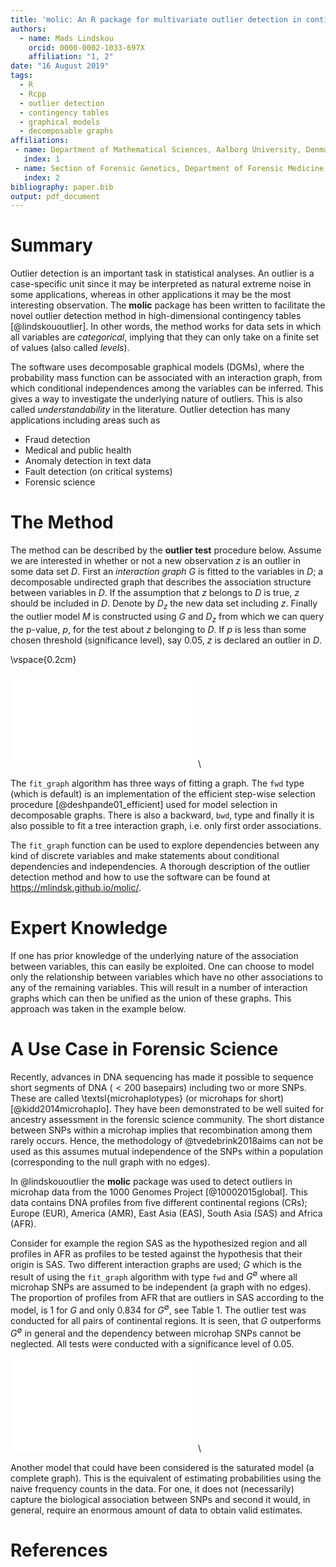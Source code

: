 ```yaml
---
title: 'molic: An R package for multivariate outlier detection in contingency tables'
authors:
  - name: Mads Lindskou
    orcid: 0000-0002-1033-697X
    affiliation: "1, 2"
date: "16 August 2019"
tags:
  - R
  - Rcpp
  - outlier detection
  - contingency tables
  - graphical models
  - decomposable graphs
affiliations:
 - name: Department of Mathematical Sciences, Aalborg University, Denmark
   index: 1
 - name: Section of Forensic Genetics, Department of Forensic Medicine, Faculty of Health and Medical Sciences, University of Copenhagen, Denmark
   index: 2
bibliography: paper.bib
output: pdf_document
---
```



<!-- pandoc --filter pandoc-citeproc --bibliography=paper.bib --variable papersize=a4paper -s paper.md -o paper.pdf & evince paper.pdf -->

# Summary

Outlier detection is an important task in statistical analyses. An outlier is a case-specific unit since it may be interpreted as natural extreme noise in some applications, whereas in other applications it may be the most interesting observation. The **molic** package has been written to facilitate the novel outlier detection method in high-dimensional contingency tables [@lindskououtlier]. In other words, the method works for data sets in which all variables are _categorical_, implying that they can only take on a finite set of values (also called _levels_).

The software uses decomposable graphical models (DGMs), where the probability mass function can be associated with an interaction graph, from which conditional independences among the variables can be inferred. This gives a way to investigate the underlying nature of outliers. This is also called _understandability_ in the literature. Outlier detection has many applications including areas such as

 - Fraud detection
 - Medical and public health
 - Anomaly detection in text data
 - Fault detection (on critical systems) 
 - Forensic science

# The Method

The method can be described by the **outlier test** procedure below. Assume we are interested in whether or not a new observation $z$ is an outlier in some data set $D$. First an _interaction graph_ $G$ is fitted to the variables in $D$; a decomposable undirected graph that describes the association structure between variables in $D$. If the assumption that $z$ belongs to $D$ is true, $z$ should be included in $D$. Denote by $D_z$ the new data set including $z$. Finally the outlier model $M$ is constructed using $G$ and $D_z$ from which we can query the p-value, $p$, for the test about $z$ belonging to $D$. If $p$ is less than some chosen threshold (significance level), say $0.05$, $z$ is declared an outlier in $D$.

\vspace{0.2cm}

![](outlier_test_alg.pdf)\

The `fit_graph` algorithm has three ways of fitting a graph. The `fwd` type (which is default) is an implementation of the efficient step-wise selection procedure [@deshpande01_efficient] used for model selection in decomposable graphs. There is also a backward, `bwd`, type and finally it is also possible to fit a tree interaction graph, i.e. only first order associations.

The `fit_graph` function can be used to explore dependencies between any kind of discrete variables and make statements about conditional dependencies and independencies. A thorough description of the outlier detection method and how to use the software can be found at https://mlindsk.github.io/molic/.

# Expert Knowledge
If one has prior knowledge of the underlying nature of the association between variables, this can easily be exploited. One can choose to model only the relationship between variables which have no other associations to any of the remaining variables. This will result in a number of interaction graphs which can then be unified as the union of these graphs. This approach was taken in the example below.

# A Use Case in Forensic Science

Recently, advances in DNA sequencing has made it possible to sequence short segments of DNA ($< 200$ basepairs) including two or more SNPs. These are called \textsl{microhaplotypes} (or microhaps for short) [@kidd2014microhaplo]. They have been demonstrated to be well suited for ancestry assessment in the forensic science community. The short distance between SNPs within a microhap implies that recombination among them rarely occurs. Hence, the methodology of @tvedebrink2018aims can not be used as this assumes mutual independence of the SNPs within a population (corresponding to the null graph with no edges).

In @lindskououtlier the **molic** package was used to detect outliers in microhap data from the 1000 Genomes Project [@10002015global]. This data contains DNA profiles from five different continental regions (CRs); Europe (EUR), America (AMR), East Asia (EAS), South Asia (SAS) and Africa (AFR). 

Consider for example the region SAS as the hypothesized region and all profiles in AFR as profiles to be tested against the hypothesis that their origin is SAS. Two different interaction graphs are used; $G$ which is the result of using the `fit_graph` algorithm with type `fwd` and $G^{\emptyset}$ where all microhap SNPs are assumed to be independent (a graph with no edges). The proportion of profiles from AFR that are outliers in SAS according to the model, is $1$ for $G$ and only $0.834$ for $G^{\emptyset}$, see Table 1. The outlier test was conducted for all pairs of continental regions. It is seen, that $G$ outperforms $G^{\emptyset}$ in general and the dependency between microhap SNPs cannot be neglected. All tests were conducted with a significance level of $0.05$.

![](performance_matrix.pdf)\

Another model that could have been considered is the saturated model (a complete graph). This is the equivalent of estimating probabilities using the naive frequency counts in the data. For one, it does not (necessarily) capture the biological association between SNPs and second it would, in general, require an enormous amount of data to obtain valid estimates. 


# References

